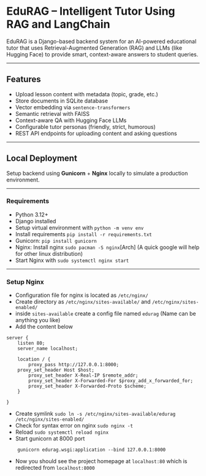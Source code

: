 # EduRAG – Intelligent Tutor Using RAG and LangChain

EduRAG is a Django-based backend system for an AI-powered educational tutor that uses Retrieval-Augmented Generation (RAG) and LLMs (like Hugging Face) to provide smart, context-aware answers to student queries.

---

## Features

- Upload lesson content with metadata (topic, grade, etc.)
- Store documents in SQLite database
- Vector embedding via `sentence-transformers`
- Semantic retrieval with FAISS
- Context-aware QA with Hugging Face LLMs
- Configurable tutor personas (friendly, strict, humorous)
- REST API endpoints for uploading content and asking questions

---

## Local Deployment

Setup backend using **Gunicorn** + **Nginx** locally to simulate a production environment.

---

### Requirements

- Python 3.12+
- Django installed
- Setup virtual environment with `python -m venv env`
- Install requirements `pip install -r requirements.txt`
- Gunicorn: `pip install gunicorn`
- Nginx: Install nginx `sudo pacman -S nginx`[Arch]  (A quick google will help for other linux distribution)
- Start Nginx with `sudo systemctl nginx start`

---
### Setup Nginx
- Configuration file for nginx is located as `/etc/nginx/`
- Create directory as `/etc/nginx/sites-available/` and `/etc/nginx/sites-enabled/`
- inside `sites-available` create a config file named `edurag` (Name can be anything you like)
- Add the content below 
```
server {
    listen 80;
    server_name localhost;

    location / {
        proxy_pass http://127.0.0.1:8000;
	proxy_set_header Host $host;
        proxy_set_header X-Real-IP $remote_addr;
        proxy_set_header X-Forwarded-For $proxy_add_x_forwarded_for;
        proxy_set_header X-Forwarded-Proto $scheme;
    }

}
```

- Create symlink `sudo ln -s /etc/nginx/sites-available/edurag /etc/nginx/sites-enabled/`
- Check for syntax error on nginx `sudo nginx -t`
- Reload `sudo systemctl reload nginx`
- Start gunicorn at 8000 port
```
    gunicorn edurag.wsgi:application --bind 127.0.0.1:8000
```
- Now you should see the project homepage at `localhost:80` which is redirected from `localhost:8000`